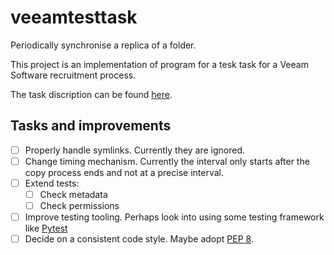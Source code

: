 # veeamtesttask

Periodically synchronise a replica of a folder.

This project is an implementation of program for a tesk task for a Veeam Software recruitment process.

The task discription can be found [here](Internal%20Development%20in%20QA%20(SDET)%20Team_tesk%20task.pdf).

## Tasks and improvements
- [ ] Properly handle symlinks. Currently they are ignored.
- [ ] Change timing mechanism. Currently the interval only starts after the copy process ends and not at a precise interval.
- [ ] Extend tests:
  - [ ] Check metadata
  - [ ] Check permissions
- [ ] Improve testing tooling. Perhaps look into using some testing framework like [Pytest](https://docs.pytest.org/en/)
- [ ] Decide on a consistent code style. Maybe adopt [PEP 8](https://peps.python.org/pep-0008/).
